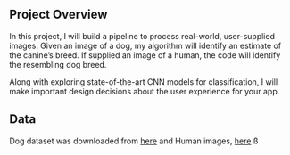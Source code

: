 Project Overview
---

In this project, I will build a pipeline to process real-world, user-supplied images. Given an image of a dog, my algorithm will identify an estimate of the canine’s breed. If supplied an image of a human, the code will identify the resembling dog breed.

Along with exploring state-of-the-art CNN models for classification, I will make important design decisions about the user experience for your app. 


## Data

Dog dataset was downloaded from [here](https://s3-us-west-1.amazonaws.com/udacity-aind/dog-project/dogImages.zip) and Human images, [here](http://vis-www.cs.umass.edu/lfw/lfw.tgz)
ß